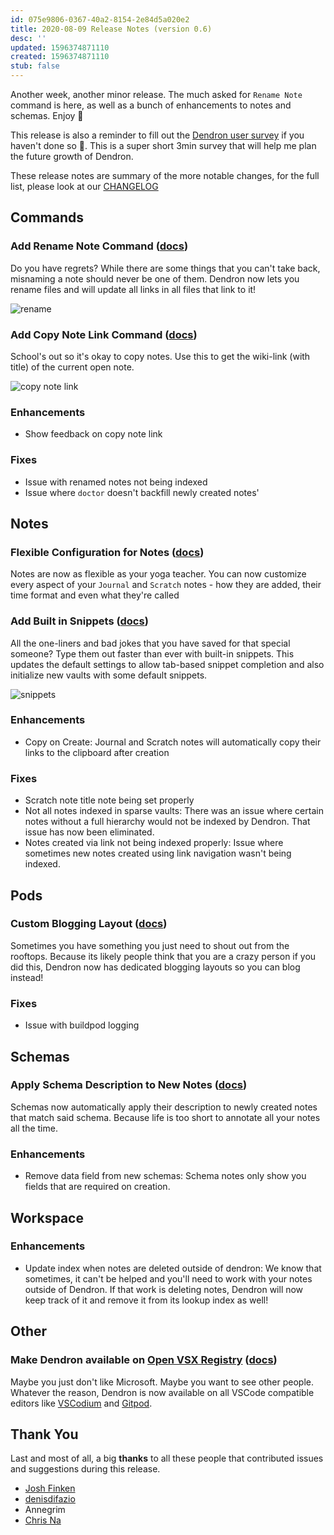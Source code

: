 ```yaml
---
id: 075e9806-0367-40a2-8154-2e84d5a020e2
title: 2020-08-09 Release Notes (version 0.6)
desc: ''
updated: 1596374871110
created: 1596374871110
stub: false
---
```

Another week, another minor release. The much asked for `Rename Note` command is here, as well as a bunch of enhancements to notes and schemas. Enjoy 🌱

This release is also a reminder to fill out the [Dendron user survey](https://forms.gle/PPqe2axvwEmpXj4v5) if you haven't done so 🙏. This is a super short 3min survey that will help me plan the future growth of Dendron.

These release notes are summary of the more notable changes, for the full list, please look at our [CHANGELOG](https://github.com/dendronhq/dendron/blob/master/CHANGELOG.md)

## Commands

### Add Rename Note Command ([docs](https://www.dendron.so/notes/eea2b078-1acc-4071-a14e-18299fc28f47.html#rename-note))

Do you have regrets? While there are some things that you can't take back, misnaming a note should never be one of them. Dendron now lets you rename files and will update all links in all files that link to it!

![rename](https://foundation-prod-assetspublic53c57cce-8cpvgjldwysl.s3-us-west-2.amazonaws.com/assets/images/command-rename.gif)

### Add Copy Note Link Command ([docs](https://www.dendron.so/notes/eea2b078-1acc-4071-a14e-18299fc28f47.html#copy-note-link))

School's out so it's okay to copy notes. Use this to get the wiki-link (with title) of the current open note.

![copy note link](https://foundation-prod-assetspublic53c57cce-8cpvgjldwysl.s3-us-west-2.amazonaws.com/assets/images/command.copy-link.gif)

### Enhancements

- Show feedback on copy note link 

### Fixes

- Issue with renamed notes not being indexed 
- Issue where `doctor` doesn't backfill newly created notes'

## Notes

### Flexible Configuration for Notes ([docs](https://www.dendron.so/notes/5c213aa6-e4ba-49e8-85c5-1bdcb33ce202.html#configuration))

Notes are now as flexible as your yoga teacher. You can now customize every aspect of your `Journal` and `Scratch` notes - how they are added, their time format and even what they're called

### Add Built in Snippets ([docs](https://www.dendron.so/notes/9eca1992-7540-4d9d-97fb-328b27748b2c.html))

All the one-liners and bad jokes that you have saved for that special someone? Type them out faster than ever with built-in snippets. This updates the default settings to allow tab-based snippet completion and also initialize new vaults with some default snippets. 

![snippets](https://foundation-prod-assetspublic53c57cce-8cpvgjldwysl.s3-us-west-2.amazonaws.com/assets/images/tab-autocomplete.gif)

### Enhancements

- Copy on Create: Journal and Scratch notes will automatically copy their links to the clipboard after creation

### Fixes

- Scratch note title note being set properly 
- Not all notes indexed in sparse vaults: There was an issue where certain notes without a full hierarchy would not be indexed by Dendron. That issue has now been eliminated.
- Notes created via link not being indexed properly: Issue where sometimes new notes created using link navigation wasn't being indexed. 

## Pods

### Custom Blogging Layout ([docs](https://www.dendron.so/notes/4c0ef322-3006-405c-9a66-3134dd9649a5.html#blogging))

Sometimes you have something you just need to shout out from the rooftops. Because its likely people think that you are a crazy person if you did this, Dendron now has dedicated blogging layouts so you can blog instead! 

### Fixes

- Issue with buildpod logging 

## Schemas

### Apply Schema Description to New Notes ([docs](https://www.dendron.so/notes/c5e5adde-5459-409b-b34d-a0d75cbb1052.html#desc))

Schemas now automatically apply their description to newly created notes that match said schema. Because life is too short to annotate all your notes all the time. 

### Enhancements

- Remove data field from new schemas: Schema notes only show you fields that are required on creation. 

## Workspace

### Enhancements

- Update index when notes are deleted outside of dendron: We know that sometimes, it can't be helped and you'll need to work with your notes outside of Dendron. If that work is deleting notes, Dendron will now keep track of it and remove it from its lookup index as well!

## Other

### Make Dendron available on [Open VSX Registry](https://open-vsx.org/) ([docs](https://dendron.so/notes/9134f160-31a6-4ab0-a640-1fce466f9526.html#open-vsx))

Maybe you just don't like Microsoft. Maybe you want to see other people. Whatever the reason, Dendron is now available on all VSCode compatible editors like [VSCodium](https://vscodium.com/) and [Gitpod](https://www.gitpod.io/).

## Thank You

Last and most of all, a big **thanks** to all these people that contributed issues and suggestions during this release.

- [Josh Finken](https://github.com/jfinken)
- [denisdifazio](https://github.com/denisdifazio)
- Annegrim
- [Chris Na](https://github.com/buxel)

